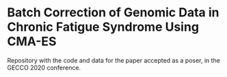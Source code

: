 # Batch Correction of Genomic Data in Chronic Fatigue Syndrome Using CMA-ES
Repository with the code and data for the paper accepted as a poser, in the GECCO 2020 conference.


